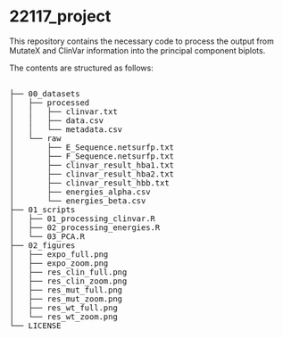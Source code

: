 # 22117_project
This repository contains the necessary code to process the output from MutateX and ClinVar information into the principal component biplots. 

The contents are structured as follows:
<pre> 
├── 00_datasets
│   ├── processed
│   │   ├── clinvar.txt
│   │   ├── data.csv
│   │   └── metadata.csv
│   └── raw
│       ├── E_Sequence.netsurfp.txt
│       ├── F_Sequence.netsurfp.txt
│       ├── clinvar_result_hba1.txt
│       ├── clinvar_result_hba2.txt
│       ├── clinvar_result_hbb.txt
│       ├── energies_alpha.csv
│       └── energies_beta.csv
├── 01_scripts
│   ├── 01_processing_clinvar.R
│   ├── 02_processing_energies.R
│   └── 03_PCA.R
├── 02_figures
│   ├── expo_full.png
│   ├── expo_zoom.png
│   ├── res_clin_full.png
│   ├── res_clin_zoom.png
│   ├── res_mut_full.png
│   ├── res_mut_zoom.png
│   ├── res_wt_full.png
│   └── res_wt_zoom.png
└── LICENSE
</pre>
